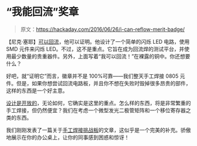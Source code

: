 # “我能回流”奖章

> 原文：<https://hackaday.com/2016/06/26/i-can-reflow-merit-badge/>

【尼克·塞耶】[可以回流](https://oshpark.com/shared_projects/YrOVLhQb)，他可以证明。他设计了一个简单的闪烁 LED 电路，使用 SMD 元件来闪烁 LED。不过，这不是重点。它旨在成为回流焊的测试平台，并使用最少数量的贵重器件。另外，上面写着“我可以回流！”在裸露的铜中。你还想要什么？

好吧，就“证明它”而言，徽章并不是 100%可靠——我们整天手工焊接 0805 元件。但是，如果你想尝试回流电路板，并且你不想在失败时毁掉很多昂贵的部件，这样的东西是一个好主意。

[设计是开放的](https://oshpark.com/shared_projects/YrOVLhQb)，无论如何，它确实是这里的重点。怎么样的东西，将是非常繁重的手工焊接，但仍然便宜？我们在考虑一个微型发光二极管矩阵和一个移位寄存器之类的东西。

我们刚刚发表了一篇关于[手工焊接挑战板](http://wp.me/pk3lN-SHD)的文章，这似乎是一个完美的补充。骄傲地展示在你的办公桌上，让你的同事感到困惑和惊讶！